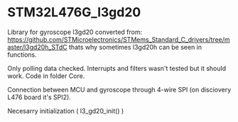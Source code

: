 # STM32L476G_l3gd20

Library for gyroscope l3gd20 converted from: https://github.com/STMicroelectronics/STMems_Standard_C_drivers/tree/master/l3gd20h_STdC
thats why sometimes l3gd20h can be seen in functions.

Only polling data checked. Interrupts and filters wasn't tested but it should work.
Code in folder Core.

Connection between MCU and gyroscope through 4-wire SPI (on disciovery L476 board it's SPI2).

Necesarry initialization ( l3_gd20_init() )

